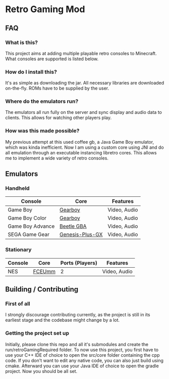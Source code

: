 # Retro Gaming Mod
## FAQ
### What is this?
This project aims at adding multiple playable retro consoles to Minecraft. What consoles are supported is listed below.
### How do I install this?
It's as simple as downloading the jar. All necessary libraries are downloaded on-the-fly. ROMs have to be supplied by the user.
### Where do the emulators run?
The emulators all run fully on the server and sync display and audio data to clients. This allows for watching other players play.
### How was this made possible?
My previous attempt at this used coffee gb, a Java Game Boy emulator, which was kinda inefficient. Now I am using a custom core using JNI and do all emulation through an executable instancing libretro cores. This allows me to implement a wide variety of retro consoles.

## Emulators
### Handheld
| Console          | Core                                                                      | Features     |
|------------------|---------------------------------------------------------------------------|--------------|
| Game Boy         | [Gearboy](https://github.com/drhelius/Gearboy)                            | Video, Audio |
| Game Boy Color   | [Gearboy](https://github.com/drhelius/Gearboy)                            | Video, Audio |
| Game Boy Advance | [Beetle GBA](https://github.com/libretro/beetle-gba-libretro/tree/master) | Video, Audio |
| SEGA Game Gear   | [Genesis-Plus-GX](https://github.com/ekeeke/Genesis-Plus-GX)              | Video, Audio |

### Stationary
| Console | Core                                                  | Ports (Players) | Features     |
|---------|-------------------------------------------------------|-----------------|--------------|
| NES     | [FCEUmm](https://github.com/libretro/libretro-fceumm) | 2               | Video, Audio |

## Building / Contributing
### First of all
I strongly discourage contributing currently, as the project is still in its earliest stage and the codebase might change by a lot.
### Getting the project set up
Initially, please clone this repo and all it's submodules and create the run/retroGamingRequired folder.
To now use this project, you first have to use your C++ IDE of choice to open the src/core folder containing the cpp code. If you don't want to edit any native code, you can also just build using cmake.
Afterward you can use your Java IDE of choice to open the gradle project. Now you should be all set.
